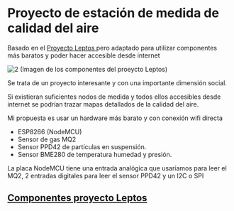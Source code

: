 # Proyecto de estación de medida de calidad del aire

Basado en el  [Proyecto Leptos ](https://imvec.tech/leptos/) pero adaptado para utilizar componentes más baratos y poder hacer accesible desde internet

![2](https://imvec.tech/wp-content/uploads/2016/09/LeptosSteps001-1024x768.jpg)
(Imagen de los componentes del proeycto Leptos)

Se trata de un proyecto interesante y con una importante dimensión social.

Si existieran suficientes nodos de medida y todos ellos accesibles desde internet se podrían trazar mapas detallados de la calidad del aire.

Mi propuesta es usar un hardware más barato y con conexión wifi directa

* ESP8266 (NodeMCU)
* Sensor de gas MQ2
* Sensor PPD42 de partículas en suspensión.
* Sensor BME280 de temperatura humedad y presión.

La placa NodeMCU tiene una entrada analógica que usaríamos para leer el MQ2, 2 entradas digitales para leer el sensor PPD42 y un I2C o SPI

## [Componentes proyecto Leptos](./Componentes.md)
